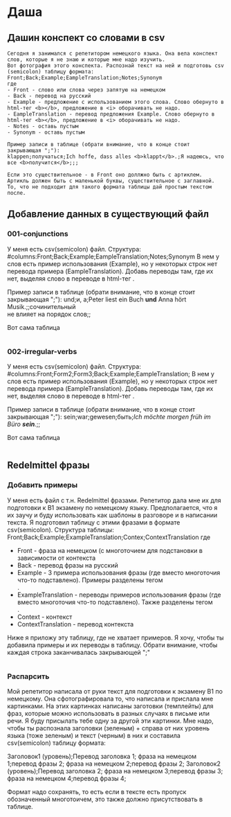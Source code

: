 # Даша

## Дашин конспект со словами в csv

```
Сегодня я занимался с репетитором немецкого языка. Она вела конспект слов, которые я не знаю и которые мне надо изучить.
Вот фотография этого конспекта. Распознай текст на ней и подготовь csv (semicolon) таблицу формата: Front;Back;Example;EampleTranslation;Notes;Synonym
где
- Front - слово или слова через запятую на немецком
- Back - перевод на русский
- Example - предложение с использованием этого слова. Слово обернуто в html-тег <b></b>, предложение в <i> оборачивать не надо.
- EampleTranslation - перевод предложения Example. Слово обернуто в html-тег <b></b>, предложение в <i> оборачивать не надо.
- Notes - оставь пустым
- Synonym - оставь пустым

Пример записи в таблице (обрати внимание, что в конце стоит закрывающая ";"):
klappen;получаться;Ich hoffe, dass alles <b>klappt</b>.;Я надеюсь, что все <b>получится</b>;;;

Если это существительное - в Front оно доллжно быть с артиклем. Артикль должен быть с маленькой буквы, существительное с заглавной.
То, что не подходит для такого формата таблицы дай простым текстом после.
```

## Добавление данных в существующий файл

### 001-conjunctions

У меня есть csv(semicolon) файл.
Структура: #columns:Front;Back;Example;EampleTranslation;Notes;Synonym
В нем у слов есть пример использования (Example), но у некоторых строк нет перевода примера (EampleTranslation).
Добавь переводы там, где их нет, выделяя слово в переводе в html-тег <b></b>.

Пример записи в таблице (обрати внимание, что в конце стоит закрывающая ";"):
und;и, а;Peter liest ein Buch <b>und</b> Anna hört Musik.;;сочинительный<br />не влияет на порядок слов;;

Вот сама таблица

```csv(semilocon)

```

### 002-irregular-verbs

У меня есть csv(semicolon) файл.
Структура: #columns:Front;Form2;Form3;Back;Example;EampleTranslation;
В нем у слов есть пример использования (Example), но у некоторых строк нет перевода примера (EampleTranslation).
Добавь переводы там, где их нет, выделяя слово в переводе в html-тег <b></b>.

Пример записи в таблице (обрати внимание, что в конце стоит закрывающая ";"):
sein;war;gewesen;быть;<i>Ich möchte morgen früh im Büro <b>sein</b>.</i>;;

Вот сама таблица

```csv(semilocon)

```

## Redelmittel фразы

### Добавить примеры

У меня есть файл с т.н. Redelmittel фразами. Репетитор дала мне их для подготовки к B1 экзамену по немецкому языку. Предполагается, что я их заучу и буду использовать как шаблоны в разговоре и в написании текста.
Я подготовил таблицу с этими фразами в формате csv(semicolon).
Структура таблицы: Front;Back;Example;ExampleTranslation;Contex;ContextTranslation
где
- Front - фраза на немецком (с многоточием для подстановки в зависимости от контекста
- Back - перевод фразы на русский
- Example - 3 примера использования фразы (где вместо многоточия что-то подставлено). Примеры разделены тегом <br />. 
- ExampleTranslation - переводы примеров использования фразы (где вместо многоточия что-то подставлено). Также разделены тегом <br />. 
- Context - контекст
- ContextTranslation - перевод контекста

Ниже я приложу эту таблицу, где не хватает примеров. Я хочу, чтобы ты добавила примеры и их переводы в таблицу.
Обрати внимание, чтобы каждая строка заканчивалась закрывающей ";"

```csv(semicolon)

```

### Распарсить

Мой репетитор написала от руки текст для подготовки к экзамену B1 по немецкому.
Она сфотографировала то, что написала и прислала мне картинками. На этих картинках написаны заготовки (темплейты) для фраз, которые можно использовать в разных случаях в письме или речи.
Я буду присылать тебе одну за другой эти картинки.
Мне надо, чтобы ты распознала заголовки (зеленым) + справа от них уровень языка (тоже зеленым) и текст (черным) в них и составила csv(semicolon) таблицу формата:

Заголовок1 (уровень);Перевод заголовка 1;
фраза на немецком 1;перевод фразы 2;
фраза на немецком 2;перевод фразы 2;
Заголовок2 (уровень);Перевод заголовка 2;
фраза на немецком 3;перевод фразы 3;
фраза на немецком 4;перевод фразы 4;

Формат надо сохранять, то есть если в тексте есть пропуск обозначенный многотоичем, это также должно присутствовать в таблице.